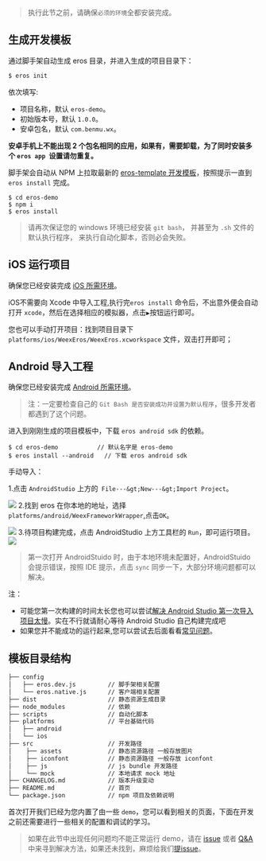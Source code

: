 > 执行此节之前，请确保`必须的环境`全都安装完成。

## 生成开发模板 
通过脚手架自动生成 eros 目录，并进入生成的项目目录下：
```bash
$ eros init
```
 依次填写:
 
* 项目名称，默认 `eros-demo`。
* 初始版本号，默认 `1.0.0`。
* 安卓包名，默认 `com.benmu.wx`。

**安卓手机上不能出现 2 个包名相同的应用，如果有，需要卸载，为了同时安装多个 `eros app `设置请勿重复。**

脚手架会自动从 NPM 上拉取最新的 [eros-template 开发模板](https://github.com/bmfe/eros-template)，按照提示一直到 `eros install` 完成。
```
$ cd eros-demo
$ npm i
$ eros install
```

> 请再次保证您的 windows 环境已经安装 `git bash`， 并甚至为 `.sh` 文件的默认执行程序， 来执行自动化脚本，否则必会失败。


## iOS 运行项目
确保您已经安装完成 [iOS 所需环境](/zh-cn/base_env)。

iOS不需要向 Xcode 中导入工程,执行完`eros install` 命令后，不出意外便会自动打开 `xcode`，然后在选择相应的模拟器，点击`▶`按钮运行即可。
  
您也可以手动打开项目：找到项目目录下 `platforms/ios/WeexEros/WeexEros.xcworkspace` 文件，双击打开即可；

## Android 导入工程
确保您已经安装完成 [Android 所需环境](/zh-cn/base_env)。

> 注：一定要检查自己的 `Git Bash 是否安装成功并设置为默认程序`，很多开发者都遇到了这个问题。

进入到刚刚生成的项目模板中，下载 `eros android sdk` 的依赖。

```
$ cd eros-demo       	 // 默认名字是 eros-demo
$ eros install --android   // 下载 eros android sdk
```

手动导入：

1.点击 `AndroidStudio` 上方的` File---&gt;New---&gt;Import Project`。

![](https://img.benmu-health.com/gitbook/1505963461481.jpg)
2.找到 eros 在你本地的地址，选择 `platforms/android/WeexFrameworkWrapper`,点击`OK`。

![](https://img.benmu-health.com/gitbook/1505963624252.jpg)
3.待项目构建完成，点击 AndroidStudio 上方工具栏的 `Run`，即可运行项目。![](https://img.benmu-health.com/gitbook/1505963683163.jpg)

> 第一次打开 AndroidStuido 时，由于本地环境未配置好，AndroidStuido 会提示错误，按照 IDE 提示，点击 `sync` 同步一下，大部分环境问题都可以解决。

注：
* 可能您第一次构建的时间太长您也可以尝试[解决 Android Studio 第一次导入项目太慢](https://www.jianshu.com/p/ba8189146a6b)。实在不行就请耐心等待 Android Studio 自己构建完成吧
* 如果您并不能成功的运行起来,您可以尝试去后面看看[常见问题](/zh-cn/QA)。



## 模板目录结构

```bash
├── config                  
│   ├── eros.dev.js         // 脚手架相关配置
│   └── eros.native.js      // 客户端相关配置
├── dist                    // 静态资源生成目录
├── node_modules            // 依赖
├── scripts                 // 自动化脚本
├── platforms               // 平台基础代码
│   ├── android
│   └── ios
├── src                     // 开发路径
│    ├── assets             // 静态资源路径 一般存放图片
│    ├── iconfont           // 静态资源路径 一般存放 iconfont
│    ├── js                 // js bundle 开发路径
│    └── mock               // 本地请求 mock 地址
├── CHANGELOG.md            // 版本升级变动
├── README.md               // 首页
└── package.json            // npm 项目及依赖说明
```


首次打开我们已经为您内置了由一些 `demo`，您可以看到相关的页面，下面在开发之前还需要进行一些相关的配置和调试的学习。


> 如果在此节中出现任何问题均不能正常运行 demo，请在 [issue](https://github.com/bmfe/eros-template/issues?q=is%3Aissue+is%3Aclosed) 或者 [Q&A](https://bmfe.github.io/eros-docs/#/zh-cn/QA)中来寻到解决方法，如果还未找到，麻烦给我们[提issue](https://github.com/bmfe/eros-template/issues/new)。
